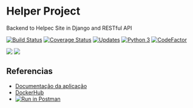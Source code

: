 # Helper Project

Backend to Helpec Site in Django and RESTful API 

[![Build Status](https://travis-ci.org/helpec/app-backend.svg?branch=master)](https://travis-ci.org/helpec/app-backend)
[![Coverage Status](https://coveralls.io/repos/github/helpec/app-backend/badge.svg?branch=master)](https://coveralls.io/github/helpec/app-backend?branch=master)
[![Updates](https://pyup.io/repos/github/helpec/app-backend/shield.svg)](https://pyup.io/repos/github/helpec/app-backend/)
[![Python 3](https://pyup.io/repos/github/helpec/app-backend/python-3-shield.svg)](https://pyup.io/repos/github/helpec/app-backend/)
[![CodeFactor](https://www.codefactor.io/repository/github/helpec/app-backend/badge)](https://www.codefactor.io/repository/github/helpec/app-backend)


[![](https://images.microbadger.com/badges/image/helpec/app-backend.svg)](https://microbadger.com/images/helpec/app-backend "Get your own image badge on microbadger.com")
[![](https://images.microbadger.com/badges/version/helpec/app-backend.svg)](https://microbadger.com/images/helpec/app-backend "Get your own version badge on microbadger.com")


## Referencias 

* [Documentação da aplicação](https://helpec.github.io/app-backend/)
* [DockerHub](https://hub.docker.com/r/helpec/app-backend)
* [![Run in Postman](https://run.pstmn.io/button.svg)](https://app.getpostman.com/run-collection/2bfa6338edcaeed4f607#?env%5BAPI%20HELPEC%5D=W3sia2V5IjoidG9rZW4iLCJ2YWx1ZSI6IlhYWFhYWCIsImVuYWJsZWQiOnRydWV9LHsia2V5IjoiYXBpVXJsIiwidmFsdWUiOiJodHRwczovL2FwaS5oZWxwZWMuY29tLmJyIiwiZW5hYmxlZCI6dHJ1ZX1d)
